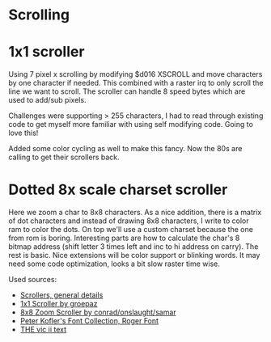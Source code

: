 # Scrolling

# 1x1 scroller

Using 7 pixel x scrolling by modifying $d016 XSCROLL and move characters by one character if needed. This combined with a raster irq to only scroll the line we want to scroll.
The scroller can handle 8 speed bytes which are used to add/sub pixels.

Challenges were supporting > 255 characters, I had to read through existing code to get myself more familiar with using self modifying code. Going to love this!

Added some color cycling as well to make this fancy. Now the 80s are calling to get their scrollers back.

# Dotted 8x scale charset scroller
Here we zoom a char to 8x8 characters. As a nice addition, there is a matrix of dot characters and instead of drawing 8x8 characters, I write to color ram to color the dots. 
On top we'll use a custom charset because the one from rom is boring.
Interesting parts are how to calculate the char's 8 bitmap address (shift letter 3 times left and inc to hi address on carry). The rest is basic. Nice extensions will be color support or blinking words. 
It may need some code optimization, looks a bit slow raster time wise.

Used sources:
- [Scrollers, general details](https://codebase64.org/doku.php?id=base:text_scroll)
- [1x1 Scroller by groepaz](https://codebase64.org/doku.php?id=base:1x1_scroll)
- [8x8 Zoom Scroller by conrad/onslaught/samar](https://codebase64.org/doku.php?id=base:8x_scale_charset_scrolling_message)
- [Peter Kofler's Font Collection, Roger Font](http://home-2002.code-cop.org/c64/)
- [THE vic ii text](http://www.zimmers.net/cbmpics/cbm/c64/vic-ii.txt)
